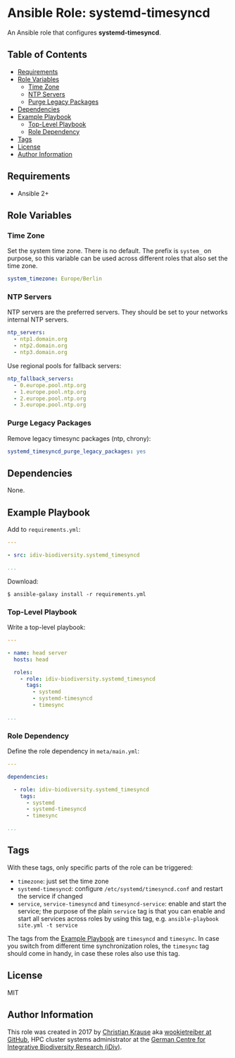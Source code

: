 Ansible Role: systemd-timesyncd
===============================

An Ansible role that configures **systemd-timesyncd**.


Table of Contents
-----------------

<!-- toc -->

- [Requirements](#requirements)
- [Role Variables](#role-variables)
  * [Time Zone](#time-zone)
  * [NTP Servers](#ntp-servers)
  * [Purge Legacy Packages](#purge-legacy-packages)
- [Dependencies](#dependencies)
- [Example Playbook](#example-playbook)
  * [Top-Level Playbook](#top-level-playbook)
  * [Role Dependency](#role-dependency)
- [Tags](#tags)
- [License](#license)
- [Author Information](#author-information)

<!-- tocstop -->

Requirements
------------

- Ansible 2+


Role Variables
--------------

### Time Zone

Set the system time zone. There is no default. The prefix is `system_` on
purpose, so this variable can be used across different roles that also set the
time zone.

```yml
system_timezone: Europe/Berlin
```

### NTP Servers

NTP servers are the preferred servers. They should be set to your networks
internal NTP servers.

```yml
ntp_servers:
  - ntp1.domain.org
  - ntp2.domain.org
  - ntp3.domain.org
```

Use regional pools for fallback servers:

```yml
ntp_fallback_servers:
  - 0.europe.pool.ntp.org
  - 1.europe.pool.ntp.org
  - 2.europe.pool.ntp.org
  - 3.europe.pool.ntp.org
```

### Purge Legacy Packages

Remove legacy timesync packages (ntp, chrony):

```yml
systemd_timesyncd_purge_legacy_packages: yes
```


Dependencies
------------

None.


Example Playbook
----------------

Add to `requirements.yml`:

```yml
---

- src: idiv-biodiversity.systemd_timesyncd

...
```

Download:

```console
$ ansible-galaxy install -r requirements.yml
```

### Top-Level Playbook

Write a top-level playbook:

```yml
---

- name: head server
  hosts: head

  roles:
    - role: idiv-biodiversity.systemd_timesyncd
      tags:
        - systemd
        - systemd-timesyncd
        - timesync

...
```

### Role Dependency

Define the role dependency in `meta/main.yml`:

```yml
---

dependencies:

  - role: idiv-biodiversity.systemd_timesyncd
    tags:
      - systemd
      - systemd-timesyncd
      - timesync

...
```

Tags
----

With these tags, only specific parts of the role can be triggered:

- `timezone`: just set the time zone
- `systemd-timesyncd`: configure `/etc/systemd/timesyncd.conf` and restart the
  service if changed
- `service`, `service-timesyncd` and `timesyncd-service`: enable and start the
  service; the purpose of the plain `service` tag is that you can enable and
  start all services across roles by using this tag, e.g. `ansible-playbook
  site.yml -t service`

The tags from the [Example Playbook](#example-playbook) are `timesyncd` and
`timesync`. In case you switch from different time synchronization roles, the
`timesync` tag should come in handy, in case these roles also use this tag.


License
-------

MIT


Author Information
------------------

This role was created in 2017 by [Christian Krause][author] aka [wookietreiber
at GitHub][wookietreiber], HPC cluster systems administrator at the [German
Centre for Integrative Biodiversity Research (iDiv)][idiv].


[author]: https://www.idiv.de/groups_and_people/employees/details/eshow/krause-christian.html
[idiv]: https://www.idiv.de/
[wookietreiber]: https://github.com/wookietreiber
